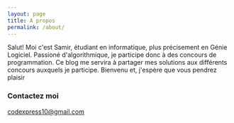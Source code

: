 ```yaml
---
layout: page
title: A propos
permalink: /about/
---
```


Salut! Moi c'est Samir, étudiant en informatique, plus précisement en Génie Logiciel.
Passioné d'algorithmique, je participe donc à des concours de programmation. Ce blog 
me servira à partager mes solutions aux différents concours auxquels je participe.
Bienvenu et, j'espère que vous pendrez plaisir



### Contactez moi

[codexpress10@gmail.com](mailto:email@domain.com)